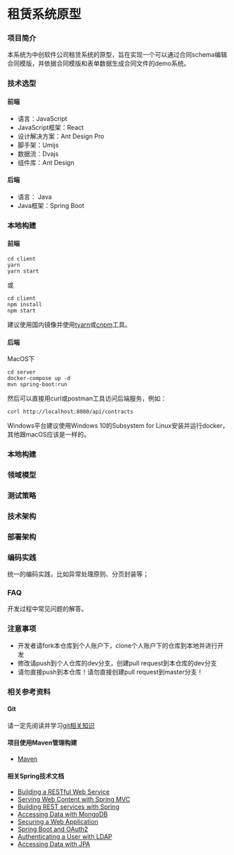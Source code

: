 # 租赁系统原型

### 项目简介
本系统为中创软件公司租赁系统的原型，旨在实现一个可以通过合同schema编辑合同模版，并依据合同模版和表单数据生成合同文件的demo系统。

### 技术选型
#### 前端
* 语言：JavaScript
* JavaScript框架：React
* 设计解决方案：Ant Design Pro
* 脚手架：Umijs
* 数据流：Dvajs
* 组件库：Ant Design
#### 后端
* 语言： Java
* Java框架：Spring Boot

### 本地构建
#### 前端
```
cd client
yarn
yarn start
```
或
```
cd client
npm install
npm start
```
建议使用国内镜像并使用[tyarn](https://umijs.org/zh/guide/getting-started.html#%E7%8E%AF%E5%A2%83%E5%87%86%E5%A4%87)或[cnpm](https://npm.taobao.org/)工具。
#### 后端

MacOS下
```
cd server
docker-compose up -d
mvn spring-boot:run
```
然后可以直接用curl或postman工具访问后端服务，例如：

```
curl http://localhost:8080/api/contracts
```

Windows平台建议使用Windows 10的Subsystem for Linux安装并运行docker，其他跟macOS应该是一样的。

### 本地构建

### 领域模型

### 测试策略

### 技术架构

### 部署架构

### 编码实践
统一的编码实践，比如异常处理原则、分页封装等；

### FAQ
开发过程中常见问题的解答。


### 注意事项

* 开发者请fork本仓库到个人账户下，clone个人账户下的仓库到本地并进行开发
* 修改请push到个人仓库的dev分支，创建pull request到本仓库的dev分支
* 请勿直接push到本仓库！请勿直接创建pull request到master分支！


### 相关参考资料

#### Git

请一定先阅读并学习[git相关知识](https://www.liaoxuefeng.com/wiki/896043488029600)

#### 项目使用Maven管理构建

* [Maven](https://maven.apache.org/guides/index.html)

#### 相关Spring技术文档

* [Building a RESTful Web Service](https://spring.io/guides/gs/rest-service/)
* [Serving Web Content with Spring MVC](https://spring.io/guides/gs/serving-web-content/)
* [Building REST services with Spring](https://spring.io/guides/tutorials/bookmarks/)
* [Accessing Data with MongoDB](https://spring.io/guides/gs/accessing-data-mongodb/)
* [Securing a Web Application](https://spring.io/guides/gs/securing-web/)
* [Spring Boot and OAuth2](https://spring.io/guides/tutorials/spring-boot-oauth2/)
* [Authenticating a User with LDAP](https://spring.io/guides/gs/authenticating-ldap/)
* [Accessing Data with JPA](https://spring.io/guides/gs/accessing-data-jpa/)
